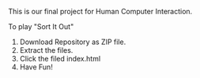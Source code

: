 This is our final project for Human Computer Interaction.

To play "Sort It Out"

1. Download Repository as ZIP file.
2. Extract the files.
3. Click the filed index.html
4. Have Fun!

